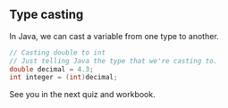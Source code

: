 
## Type casting

In Java, we can cast a variable from one type to another.

```java
// Casting double to int
// Just telling Java the type that we're casting to.
double decimal = 4.3;
int integer = (int)decimal;
```

See you in the next quiz and workbook.

